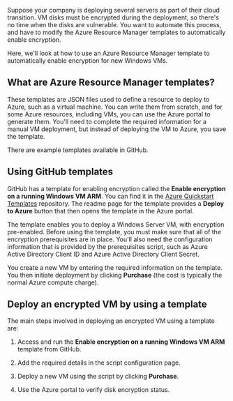 Suppose your company is deploying several servers as part of their cloud transition. VM disks must be encrypted during the deployment, so there's no time when the disks are vulnerable. You want to automate this process, and have to modify the Azure Resource Manager templates to automatically enable encryption.

Here, we'll look at how to use an Azure Resource Manager template to automatically enable encryption for new Windows VMs.

## What are Azure Resource Manager templates?

These templates are JSON files used to define a resource to deploy to Azure, such as a virtual machine. You can write them from scratch, and for some Azure resources, including VMs, you can use the Azure portal to generate them. You'll need to complete the required information for a manual VM deployment, but instead of deploying the VM to Azure, you save the template.

There are example templates available in GitHub.

## Using GitHub templates

GitHub has a template for enabling encryption called the **Enable encryption on a running Windows VM ARM**. You can find it in the [Azure Quickstart Templates](https://github.com/Azure/azure-quickstart-templates) repository. The readme page for the template provides a **Deploy to Azure** button that then opens the template in the Azure portal.

The template enables you to deploy a Windows Server VM, with encryption pre-enabled. Before using the template, you must make sure that all of the encryption prerequisites are in place. You'll also need the configuration information that is provided by the prerequisites script, such as Azure Active Directory Client ID and Azure Active Directory Client Secret.

You create a new VM by entering the required information on the template. You then initiate deployment by clicking **Purchase** (the cost is typically the normal Azure compute charge).

## Deploy an encrypted VM by using a template

The main steps involved in deploying an encrypted VM using a template are:

1. Access and run the **Enable encryption on a running Windows VM ARM** template from GitHub.

1. Add the required details in the script configuration page.

1. Deploy a new VM using the script by clicking **Purchase**.

1. Use the Azure portal to verify disk encryption status.
